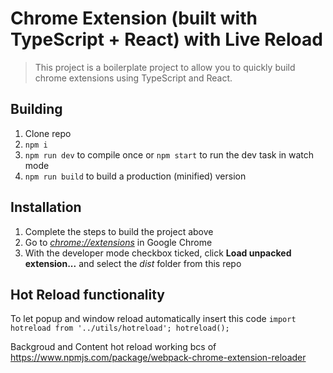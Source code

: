 # Chrome Extension (built with TypeScript + React) with Live Reload

> This project is a boilerplate project to allow you to quickly build chrome extensions using TypeScript and React.

## Building

1.  Clone repo
2.  `npm i`
3.  `npm run dev` to compile once or `npm start` to run the dev task in watch mode
4.  `npm run build` to build a production (minified) version

## Installation

1.  Complete the steps to build the project above
2.  Go to [_chrome://extensions_](chrome://extensions) in Google Chrome
3.  With the developer mode checkbox ticked, click **Load unpacked extension...** and select the _dist_ folder from this repo


## Hot Reload functionality

To let popup and window reload automatically insert this code
`
import hotreload from '../utils/hotreload'; hotreload();
`

Backgroud and Content hot reload working bcs of https://www.npmjs.com/package/webpack-chrome-extension-reloader
